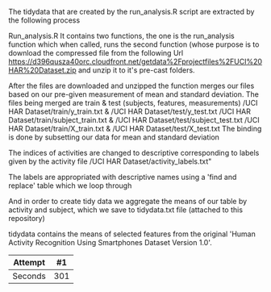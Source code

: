 The tidydata that are created by the run_analysis.R script are extracted by the following process

Run_analysis.R
It contains two functions, the one is the run_analysis function which when called, runs the second function (whose purpose
is to download the compressed file from the following Url 
https://d396qusza40orc.cloudfront.net/getdata%2Fprojectfiles%2FUCI%20HAR%20Dataset.zip and unzip it to it's pre-cast folders.

After the files are downloaded and unzipped the function merges our files based on our pre-given measurement of mean and
standard deviation. The files being merged are 
train & test (subjects, features, measurements)
/UCI HAR Dataset/train/y_train.txt & /UCI HAR Dataset/test/y_test.txt
/UCI HAR Dataset/train/subject_train.txt & /UCI HAR Dataset/test/subject_test.txt
/UCI HAR Dataset/train/X_train.txt & /UCI HAR Dataset/test/X_test.txt
The binding is done by subsetting our data for mean and standard deviation

The indices of activities are changed to descriptive corresponding to labels given by the activity file 
/UCI HAR Dataset/activity_labels.txt"

The labels are appropriated with descriptive names using a 'find and replace' table which we loop through

And in order to create tidy data we aggregate the means of our table by activity and subject, which we save
to tidydata.txt file (attached to this repository)

tidydata contains the means of selected features from the original 'Human Activity Recognition Using Smartphones Dataset Version 1.0'.

Attempt | #1 | 
--- | --- | 
Seconds | 301 |
